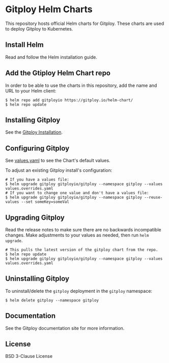 # Gitploy Helm Charts

This repository hosts official Helm charts for Gitploy. These charts are used to deploy Gitploy to Kubernetes.

## Install Helm

Read and follow the Helm installation guide.

## Add the Gtiploy Helm Chart repo

In order to be able to use the charts in this repository, add the name and URL to your Helm client:

```console
$ helm repo add gitployio https://gitploy.io/helm-chart/
$ helm repo update
```

## Installing Gitploy

See the [Gitploy Installation](./docs/install.md).

## Configuring Gitploy

See [values.yaml](./charts/gitploy/values.yaml) to see the Chart's default values. 

To adjust an existing Gitploy install's configuration:

```console
# If you have a values file:
$ helm upgrade gitploy gitployio/gitploy --namespace gitploy --values values.overrides.yaml
# If you want to change one value and don't have a values file:
$ helm upgrade gitploy gitployio/gitploy --namespace gitploy --reuse-values --set someKey=someVal
```

## Upgrading Gitploy

Read the release notes to make sure there are no backwards incompatible changes.  Make adjustments to your values as needed, then run `helm upgrade`.


```console
# This pulls the latest version of the gitploy chart from the repo.
$ helm repo update
$ helm upgrade gitploy gitployio/gitploy --namespace gitploy --values values.overrides.yaml
```

## Uninstalling Gitploy

To uninstall/delete the `gitploy` deployment in the `gitploy` namespace:

```console
$ helm delete gitploy --namespace gitploy
```

## Documentation

See the Gitploy documentation site for more information.

## License

BSD 3-Clause License
